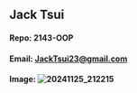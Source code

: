 ## Jack Tsui

#### Repo: 2143-OOP

#### Email: JackTsui23@gmail.com

#### Image: ![20241125_212215](https://github.com/user-attachments/assets/d21d0c17-13e5-437c-8127-88a900256c28)

